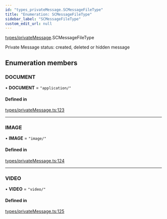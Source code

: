 ```yaml
---
id: "types_privateMessage.SCMessageFileType"
title: "Enumeration: SCMessageFileType"
sidebar_label: "SCMessageFileType"
custom_edit_url: null
---
```


[types/privateMessage](../modules/types_privateMessage.md).SCMessageFileType

Private Message status:
created, deleted or hidden message

## Enumeration members

### DOCUMENT

• **DOCUMENT** = `"application/"`

#### Defined in

[types/privateMessage.ts:123](https://github.com/selfcommunity/community-ui/blob/c7df98e/packages/sc-core/src/types/privateMessage.ts#L123)

___

### IMAGE

• **IMAGE** = `"image/"`

#### Defined in

[types/privateMessage.ts:124](https://github.com/selfcommunity/community-ui/blob/c7df98e/packages/sc-core/src/types/privateMessage.ts#L124)

___

### VIDEO

• **VIDEO** = `"video/"`

#### Defined in

[types/privateMessage.ts:125](https://github.com/selfcommunity/community-ui/blob/c7df98e/packages/sc-core/src/types/privateMessage.ts#L125)
